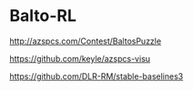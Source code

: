 # Balto-RL
http://azspcs.com/Contest/BaltosPuzzle

https://github.com/keyle/azspcs-visu

https://github.com/DLR-RM/stable-baselines3
